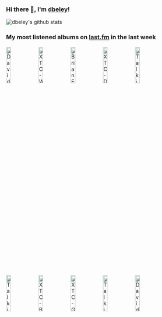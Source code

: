 ### Hi there 👋, I'm [dbeley](https://dbeley.ovh/en)!

![dbeley's github stats](https://github-readme-stats.vercel.app/api?username=dbeley)

### My most listened albums on [last.fm](https://www.last.fm/user/d_beley) in the last week

[<img src='https://lastfm.freetls.fastly.net/i/u/300x300/5be35ea7da2e4074b9b86ebb9c20ac24.jpg' width='16%' height='16%' alt='David Byrne - The Complete Score From "The Catherine Wheel"'>](https://www.last.fm/music/david%2bbyrne/the%2bcomplete%2bscore%2bfrom%2b%2522the%2bcatherine%2bwheel%2522)&nbsp;
[<img src='https://lastfm.freetls.fastly.net/i/u/300x300/a4f4fe41c37f4f03cfb2cf4110edc1c6.png' width='16%' height='16%' alt='XTC - White Music'>](https://www.last.fm/music/xtc/white%2bmusic)&nbsp;
[<img src='https://lastfm.freetls.fastly.net/i/u/300x300/7c1d40f52bca4dab8f702fd0918a134b.jpg' width='16%' height='16%' alt='Brian Eno - My Life In The Bush Of Ghosts'>](https://www.last.fm/music/brian%2beno/my%2blife%2bin%2bthe%2bbush%2bof%2bghosts)&nbsp;
[<img src='https://lastfm.freetls.fastly.net/i/u/300x300/cd53c193ea660e5f4bc11ea5093d99c8.jpg' width='16%' height='16%' alt='XTC - Drums and Wires'>](https://www.last.fm/music/xtc/drums%2band%2bwires)&nbsp;
[<img src='https://lastfm.freetls.fastly.net/i/u/300x300/4916a8b825b644e3c47337d3dbb55cc6.jpg' width='16%' height='16%' alt='Talking Heads - More Songs About Buildings And Food (Deluxe Version)'>](https://www.last.fm/music/talking%2bheads/more%2bsongs%2babout%2bbuildings%2band%2bfood%2b%2528deluxe%2bversion%2529)&nbsp;
<br>
[<img src='https://lastfm.freetls.fastly.net/i/u/300x300/ce59a10acb2a7b832e015916ac49b331.jpg' width='16%' height='16%' alt='Talking Heads - Talking Heads 77 (Deluxe Version)'>](https://www.last.fm/music/talking%2bheads/talking%2bheads%2b%252777%2b%2528deluxe%2bversion%2529)&nbsp;
[<img src='https://lastfm.freetls.fastly.net/i/u/300x300/8836d10c699527cf57fe719308a93b47.png' width='16%' height='16%' alt='XTC - Black Sea'>](https://www.last.fm/music/xtc/black%2bsea)&nbsp;
[<img src='https://lastfm.freetls.fastly.net/i/u/300x300/30a053c0d8bb783dddd41c24d09b3eec.jpg' width='16%' height='16%' alt='XTC - Go 2'>](https://www.last.fm/music/xtc/go%2b2)&nbsp;
[<img src='https://lastfm.freetls.fastly.net/i/u/300x300/4c73a02e47044c23bdca67e673a66875.png' width='16%' height='16%' alt='Talking Heads - Naked'>](https://www.last.fm/music/talking%2bheads/naked)&nbsp;
[<img src='https://lastfm.freetls.fastly.net/i/u/300x300/d20d1b440bfb2d1d3591d2ceafd5ef6e.png' width='16%' height='16%' alt='David Bowie - Hunky Dory (2015 Remaster)'>](https://www.last.fm/music/david%2bbowie/hunky%2bdory%2b%25282015%2bremaster%2529)&nbsp;
<br>
